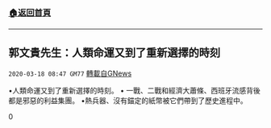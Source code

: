 ###  [:house:返回首頁](https://github.com/ourhimalayas/txt)
---

## 郭文貴先生：人類命運又到了重新選擇的時刻
`2020-03-18 08:47 GM77` [轉載自GNews](https://gnews.org/zh-hant/144388/)

•人類命運又到了重新選擇的時刻。
• 一戰、二戰和經濟大蕭條、西班牙流感背後都是邪惡的利益集團。
•熱兵器、沒有錨定的紙幣被它們帶到了歷史進程中。

0

